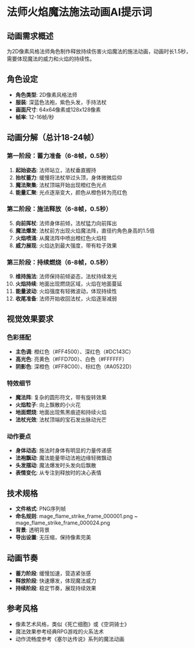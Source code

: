 # 法师火焰魔法施法动画AI提示词

## 动画需求概述
为2D像素风格法师角色制作释放持续伤害火焰魔法的施法动画，动画时长1.5秒，需要体现魔法的威力和火焰的持续性。

## 角色设定
- **角色类型**: 2D像素风格法师
- **服装**: 深蓝色法袍，紫色头发，手持法杖
- **画面尺寸**: 64x64像素或128x128像素
- **帧率**: 12-16帧/秒

## 动画分解（总计18-24帧）

### 第一阶段：蓄力准备（6-8帧，0.5秒）
1. **起始姿态**: 法师站立，法杖垂直握持
2. **抬杖蓄力**: 缓慢将法杖举过头顶，身体微微后仰
3. **魔法聚集**: 法杖顶端开始出现橙红色光点
4. **能量汇聚**: 光点逐渐变大，颜色从橙色转为亮红色

### 第二阶段：施法释放（6-8帧，0.5秒）
5. **向前挥杖**: 法师身体前倾，法杖猛力向前挥出
6. **魔法爆发**: 法杖前方出现火焰魔法阵，直径约角色身高的1.5倍
7. **火焰喷涌**: 从魔法阵中喷出橙红色火焰柱
8. **威力展现**: 火焰达到最大强度，带有粒子效果

### 第三阶段：持续燃烧（6-8帧，0.5秒）
9. **维持施法**: 法师保持前倾姿态，法杖持续发光
10. **火焰持续**: 地面出现燃烧区域，火焰在地面蔓延
11. **能量波动**: 火焰强度有轻微波动，体现持续性
12. **收尾准备**: 法师开始收回法杖，火焰逐渐减弱

## 视觉效果要求

### 色彩搭配
- **主色调**: 橙红色（#FF4500）、深红色（#DC143C）
- **高光色**: 亮黄色（#FFD700）、白色（#FFFFFF）
- **阴影色**: 深橙色（#FF8C00）、棕红色（#A0522D）

### 特效细节
- **魔法阵**: 复杂的圆形符文，带有旋转效果
- **火焰粒子**: 向上飘散的小火花
- **地面燃烧**: 地面出现焦黑痕迹和持续火焰
- **法杖光效**: 法杖顶端的宝石发出脉动光芒

### 动作要点
- **身体动态**: 施法时身体有明显的力量传递感
- **法袍飘动**: 魔法能量带动法袍边缘轻微飘动
- **头发摆动**: 魔法爆发时头发向后飘散
- **表情变化**: 从专注到释放时的决心表情

## 技术规格
- **文件格式**: PNG序列帧
- **命名规则**: mage_flame_strike_frame_000001.png ~ mage_flame_strike_frame_000024.png
- **背景**: 透明背景
- **导出设置**: 无压缩，保持像素完美

## 动画节奏
- **蓄力阶段**: 缓慢加速，营造紧张感
- **释放阶段**: 快速爆发，体现魔法威力
- **持续阶段**: 稳定节奏，展现持续效果

## 参考风格
- 像素艺术风格，类似《死亡细胞》或《空洞骑士》
- 魔法效果参考经典RPG游戏的火系法术
- 动作流畅度参考《塞尔达传说》系列的魔法动画